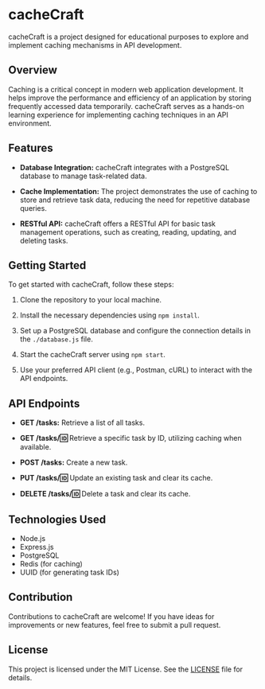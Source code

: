 # cacheCraft

cacheCraft is a project designed for educational purposes to explore and implement caching mechanisms in API development.

## Overview

Caching is a critical concept in modern web application development. It helps improve the performance and efficiency of an application by storing frequently accessed data temporarily. cacheCraft serves as a hands-on learning experience for implementing caching techniques in an API environment.

## Features

- **Database Integration:** cacheCraft integrates with a PostgreSQL database to manage task-related data.

- **Cache Implementation:** The project demonstrates the use of caching to store and retrieve task data, reducing the need for repetitive database queries.

- **RESTful API:** cacheCraft offers a RESTful API for basic task management operations, such as creating, reading, updating, and deleting tasks.

## Getting Started

To get started with cacheCraft, follow these steps:

1. Clone the repository to your local machine.

2. Install the necessary dependencies using `npm install`.

3. Set up a PostgreSQL database and configure the connection details in the `./database.js` file.

4. Start the cacheCraft server using `npm start`.

5. Use your preferred API client (e.g., Postman, cURL) to interact with the API endpoints.

## API Endpoints

- **GET /tasks:** Retrieve a list of all tasks.

- **GET /tasks/:id:** Retrieve a specific task by ID, utilizing caching when available.

- **POST /tasks:** Create a new task.

- **PUT /tasks/:id:** Update an existing task and clear its cache.

- **DELETE /tasks/:id:** Delete a task and clear its cache.

## Technologies Used

- Node.js
- Express.js
- PostgreSQL
- Redis (for caching)
- UUID (for generating task IDs)

## Contribution

Contributions to cacheCraft are welcome! If you have ideas for improvements or new features, feel free to submit a pull request.

## License

This project is licensed under the MIT License. See the [LICENSE](./LICENSE) file for details.
